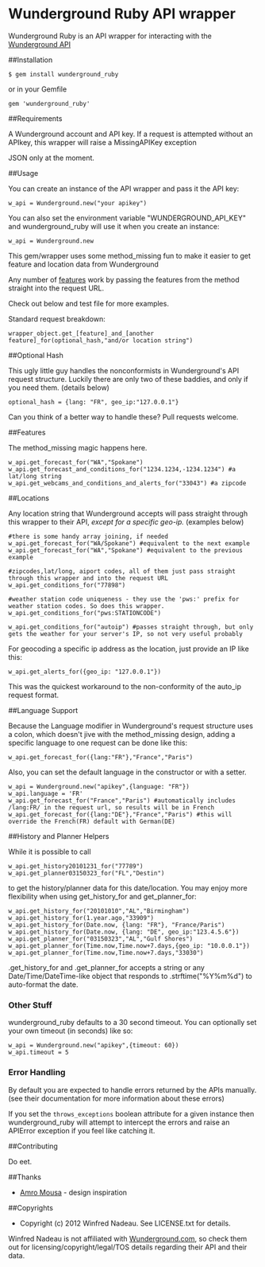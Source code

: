 # Wunderground Ruby API wrapper

Wunderground Ruby is an API wrapper for interacting with the [Wunderground API](http://www.wunderground.com/weather/api/)


##Installation

    $ gem install wunderground_ruby

or in your Gemfile

	gem 'wunderground_ruby'

##Requirements

A Wunderground account and API key.
If a request is attempted without an APIkey, this wrapper will raise a MissingAPIKey exception

JSON only at the moment.

##Usage

You can create an instance of the API wrapper and pass it the API key:

    w_api = Wunderground.new("your apikey")

You can also set the environment variable "WUNDERGROUND_API_KEY" and wunderground_ruby will use it when you create an instance:

    w_api = Wunderground.new

This gem/wrapper uses some method_missing fun to make it easier to get feature and location data from Wunderground

Any number of [features](http://www.wunderground.com/weather/api/d/documentation.html#request) work by passing the features from the method straight into the request URL.

Check out below and test file for more examples.

Standard request breakdown:

	wrapper_object.get_[feature]_and_[another feature]_for(optional_hash,"and/or location string")
	
##Optional Hash

This ugly little guy handles the nonconformists in Wunderground's API request structure. Luckily there are only two of these baddies, and only if you need them. (details below)

	optional_hash = {lang: "FR", geo_ip:"127.0.0.1"}
	
Can you think of a better way to handle these? Pull requests welcome.

##Features

The method_missing magic happens here.

	w_api.get_forecast_for("WA","Spokane")
	w_api.get_forecast_and_conditions_for("1234.1234,-1234.1234") #a lat/long string
	w_api.get_webcams_and_conditions_and_alerts_for("33043") #a zipcode

##Locations

Any location string that Wunderground accepts will pass straight through this wrapper to their API, _except for a specific geo-ip._ (examples below)

	#there is some handy array joining, if needed
	w_api.get_forecast_for("WA/Spokane") #equivalent to the next example
	w_api.get_forecast_for("WA","Spokane") #equivalent to the previous example
	
	#zipcodes,lat/long, aiport codes, all of them just pass straight through this wrapper and into the request URL
	w_api.get_conditions_for("77898")
	
	#weather station code uniqueness - they use the 'pws:' prefix for weather station codes. So does this wrapper.
	w_api.get_conditions_for("pws:STATIONCODE")
	
	w_api.get_conditions_for("autoip") #passes straight through, but only gets the weather for your server's IP, so not very useful probably
	
For geocoding a specific ip address as the location, just provide an IP like this:
	
	w_api.get_alerts_for({geo_ip: "127.0.0.1"})
	
This was the quickest workaround to the non-conformity of the auto_ip request format.
	
	
##Language Support

Because the Language modifier in Wunderground's request structure uses a colon, which doesn't jive with the method_missing design, adding a specific language to one request can be done like this:

	w_api.get_forecast_for({lang:"FR"},"France","Paris")

Also, you can set the default language in the constructor or with a setter.

	w_api = Wunderground.new("apikey",{language: "FR"})
	w_api.language = 'FR'
	w_api.get_forecast_for("France","Paris") #automatically includes /lang:FR/ in the request url, so results will be in French
	w_api.get_forecast_for({lang:"DE"},"France","Paris") #this will override the French(FR) default with German(DE)
	
##History and Planner Helpers

While it is possible to call

	w_api.get_history20101231_for("77789")
	w_api.get_planner03150323_for("FL","Destin")

to get the history/planner data for this date/location. You may enjoy more flexibility when using get_history_for and get_planner_for:

	w_api.get_history_for("20101010","AL","Birmingham")
	w_api.get_history_for(1.year.ago,"33909")
	w_api.get_history_for(Date.now, {lang: "FR"}, "France/Paris")
	w_api.get_history_for(Date.now, {lang: "DE", geo_ip:"123.4.5.6"})
	w_api.get_planner_for("03150323","AL","Gulf Shores")
	w_api.get_planner_for(Time.now,Time.now+7.days,{geo_ip: "10.0.0.1"})
	w_api.get_planner_for(Time.now,Time.now+7.days,"33030")

.get_history_for and .get_planner_for accepts a string or any Date/Time/DateTime-like object that responds to .strftime("%Y%m%d") to auto-format the date.


### Other Stuff

wunderground_ruby defaults to a 30 second timeout. You can optionally set your own timeout (in seconds) like so:

	w_api = Wunderground.new("apikey",{timeout: 60})
    w_api.timeout = 5


### Error Handling

By default you are expected to handle errors returned by the APIs manually. (see their documentation for more information about these errors)

If you set the `throws_exceptions` boolean attribute for a given instance then
wunderground_ruby will attempt to intercept the errors and raise an APIError exception if you feel like catching it.

##Contributing

Do eet.

##Thanks

* [Amro Mousa](https://github.com/amro) - design inspiration


##Copyrights

* Copyright (c) 2012 Winfred Nadeau. See LICENSE.txt for details.

Winfred Nadeau is not affiliated with [Wunderground.com](http://wunderground.com), so check them out for licensing/copyright/legal/TOS details regarding their API and their data.
